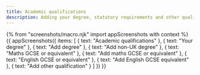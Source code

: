 ```yaml
---
title: Academic qualifications
description: Adding your degree, statutory requirements and other qualifications
---
```

{% from "screenshots/macro.njk" import appScreenshots with context %}
{{ appScreenshots({
  items: [
    { text: "Academic qualifications" },
    { text: "Your degree" },
    { text: "Add degree" },
    { text: "Add non-UK degree" },
    { text: "Maths GCSE or equivalent" },
    { text: "Add maths GCSE or equivalent" },
    { text: "English GCSE or equivalent" },
    { text: "Add English GCSE equivalent" },
    { text: "Add other qualification" }
  ]
}) }}
